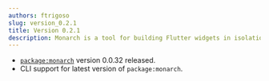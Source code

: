 ```yaml
---
authors: ftrigoso
slug: version_0.2.1
title: Version 0.2.1
description: Monarch is a tool for building Flutter widgets in isolation. It makes it easy to build, test and debug complex UIs.
---
```


- [`package:monarch`](https://pub.dev/packages/monarch) version 0.0.32 released.
- CLI support for latest version of  `package:monarch`.
